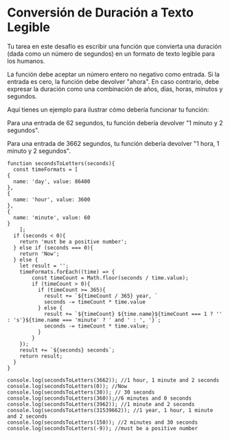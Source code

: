 # Conversión de Duración a Texto Legible

Tu tarea en este desafío es escribir una función que convierta una duración (dada como un número de segundos) en un formato de texto legible para los humanos.

La función debe aceptar un número entero no negativo como entrada. Si la entrada es cero, la función debe devolver "ahora". En caso contrario, debe expresar la duración como una combinación de años, días, horas, minutos y segundos.

Aquí tienes un ejemplo para ilustrar cómo debería funcionar tu función:

Para una entrada de 62 segundos, tu función debería devolver "1 minuto y 2 segundos".

Para una entrada de 3662 segundos, tu función debería devolver "1 hora, 1 minuto y 2 segundos".


```
function secondsToLetters(seconds){
  const timeFormats = [
{
  name: 'day', value: 86400
},
{
  name: 'hour', value: 3600
},
{
  name: 'minute', value: 60
}
    ];
  if (seconds < 0){
    return 'must be a positive number';
  } else if (seconds === 0){
    return 'Now';
  } else {
    let result = '';
    timeFormats.forEach((time) => {
        const timeCount = Math.floor(seconds / time.value);
        if (timeCount > 0){
          if (timeCount >= 365){
            result += `${timeCount / 365} year, `
            seconds -= timeCount * time.value
          } else {
            result += `${timeCount} ${time.name}${timeCount === 1 ? '' : 's'}${time.name === 'minute' ? ' and ' : ', '}`;
            seconds -= timeCount * time.value;
          }
        }
    });
    result += `${seconds} seconds`;
    return result;
  }
}

console.log(secondsToLetters(3662)); //1 hour, 1 minute and 2 seconds
console.log(secondsToLetters(0)); //Now
console.log(secondsToLetters(30)); // 30 seconds
console.log(secondsToLetters(360));//6 minutes and 0 seconds
console.log(secondsToLetters(3962)); //1 minute and 2 seconds
console.log(secondsToLetters(31539662)); //1 year, 1 hour, 1 minute and 2 seconds
console.log(secondsToLetters(150)); //2 minutes and 30 seconds
console.log(secondsToLetters(-9)); //must be a positive number
```
